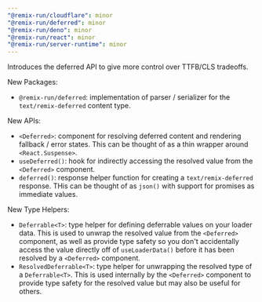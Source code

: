 ```yaml
---
"@remix-run/cloudflare": minor
"@remix-run/deferred": minor
"@remix-run/deno": minor
"@remix-run/react": minor
"@remix-run/server-runtime": minor
---
```


Introduces the deferred API to give more control over TTFB/CLS tradeoffs.

New Packages:

- `@remix-run/deferred`: implementation of parser / serializer for the `text/remix-deferred` content type.

New APIs:

- `<Deferred>`: component for resolving deferred content and rendering fallback / error states. This can be thought of as a thin wrapper around `<React.Suspense>`.
- `useDeferred()`: hook for indirectly accessing the resolved value from the `<Deferred>` component.
- `deferred()`: response helper function for creating a `text/remix-deferred` response. THis can be thought of as `json()` with support for promises as immediate values.

New Type Helpers:

- `Deferrable<T>`: type helper for defining deferrable values on your loader data. This is used to unwrap the resolved value from the `<Deferred>` component, as well as provide type safety so you don't accidentally access the value directly off of `useLoaderData()` before it has been resolved by a `<Deferred>` component.
- `ResolvedDeferrable<T>`: type helper for unwrapping the resolved type of a `Deferrable<T>`. This is used internally by the `<Deferred>` component to provide type safety for the resolved value but may also be useful for others.
